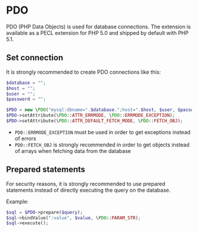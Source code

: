 # PDO

PDO (PHP Data Objects) is used for database connections. The extension is available as a PECL extension for PHP 5.0 and shipped by default with PHP 5.1.

## Set connection

It is strongly recommended to create PDO connections like this:

```php
$database = "";
$host = "";
$user = "";
$password = "";

$PDO = new \PDO("mysql:dbname=".$database.";host=".$host, $user, $password);
$PDO->setAttribute(\PDO::ATTR_ERRMODE, \PDO::ERRMODE_EXCEPTION);
$PDO->setAttribute(\PDO::ATTR_DEFAULT_FETCH_MODE, \PDO::FETCH_OBJ);
```

- `PDO::ERRMODE_EXCEPTION` must be used in order to get exceptions instead of errors
- `PDO::FETCH_OBJ` is strongly recommended in order to get objects instead of arrays when fetching data from the database

## Prepared statements

For security reasons, it is strongly recommended to use prepared statements instead of directly executing the query on the database.

Example:
```php
$sql = $PDO->prepare($query);
$sql->bindValue(":value", $value, \PDO::PARAM_STR);
$sql->execute();
```

